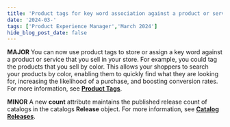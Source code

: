 ```yaml
---
title: 'Product tags for key word association against a product or service, count attribute added to published releases in catalog'
date: '2024-03-'
tags: ['Product Experience Manager','March 2024']
hide_blog_post_date: false
---
```

**MAJOR** You can now use product tags to store or assign a key word against a product or service that you sell in your store. For example, you could tag the products that you sell by color. This allows your shoppers to search your products by color, enabling them to quickly find what they are looking for, increasing the likelihood of a purchase, and boosting conversion rates. For more information, see [](https://elasticpath.dev/docs/pxm/products/products_tags)**[Product Tags](https://elasticpath.dev/docs/pxm/products/products_tags)**.

**MINOR** A new **count** attribute maintains the published release count of catalogs in the catalogs **Release** object. For more information, see **[Catalog Releases](https://elasticpath.dev/docs/pxm/catalogs/catalog-latest-release/overview#the-release-object)**.
